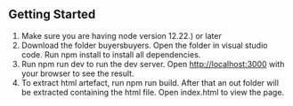 
## Getting Started
1) Make sure you are having node version 12.22.) or later
2) Download the folder buyersbuyers.  Open the folder in visual studio code. Run npm install to install all dependencies. 
3) Run npm run dev to run the dev server. Open [http://localhost:3000](http://localhost:3000) with your browser to see the result.
4) To extract html artefact, run npm run build. After that an out folder will be extracted containing the html file. Open index.html to view the page.









